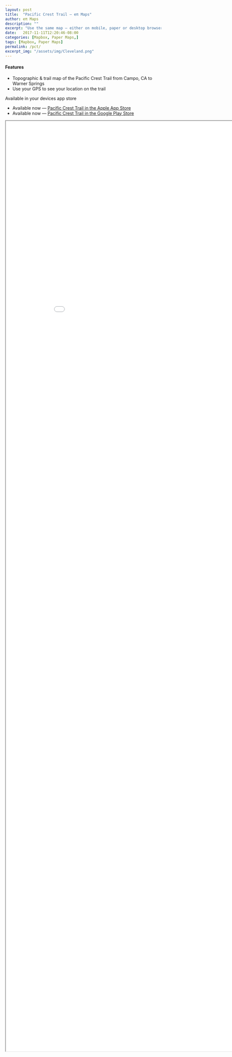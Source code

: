```yaml
---
layout: post
title:  "Pacific Crest Trail — eπ Maps"
author: eπ Maps
description: ""
excerpt: "Use the same map — either on mobile, paper or desktop browser"
date:   2017-11-11T12:20:46-08:00
categories: [Mapbox, Paper Maps,]
tags: [Mapbox, Paper Maps]
permalink: /pct/
excerpt_img: "/assets/img/Cleveland.png"
---
```


#### Features
* Topographic & trail map of the Pacific Crest Trail from Campo, CA to Warner Springs
* Use your GPS to see your location on the trail

Available in your devices app store

* Available now — [Pacific Crest Trail in the Apple App Store][ios]
* Available now — [Pacific Crest Trail in the Google Play Store][android]

<iframe allowfullscreen="true" mozallowfullscreen="true" webkitallowfullscreen="true"
  style="height: 75vh; width: 95vw;"
  src="/epi-maps.html?t=Cleveland&Z=14.9&style=omt-cje6px7vc06l22rpeiph7d85s&w=-116.894531&s=32.546813&e=-116.367188&n=33.302986&authkey=278314/#12/32.84249/-116.50334">
  <p>Your browser does not support iframes.</p>
</iframe>


[ios]:      https://itunes.apple.com/us/app/cleveland-national-forest-eπ-maps/id1255405263?mt=8
[android]:  https://play.google.com/store/apps/details?id=com.roblabs.papermaps.usfs.cleveland

[tsg]:  http://www.timestampgenerator.com
